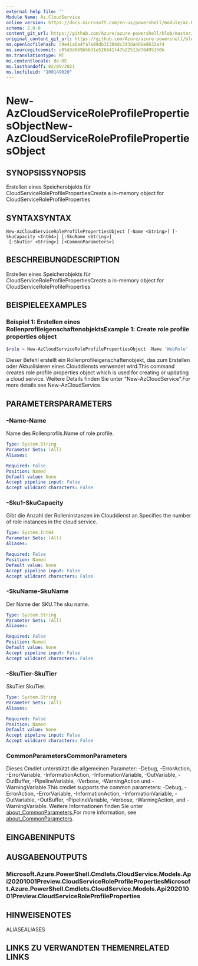 ```yaml
---
external help file: ''
Module Name: Az.CloudService
online version: https://docs.microsoft.com/en-us/powershell/module/az.CloudService/new-AzCloudServiceRoleProfilePropertiesObject
schema: 2.0.0
content_git_url: https://github.com/Azure/azure-powershell/blob/master/src/CloudService/help/New-AzCloudServiceRoleProfilePropertiesObject.md
original_content_git_url: https://github.com/Azure/azure-powershell/blob/master/src/CloudService/help/New-AzCloudServiceRoleProfilePropertiesObject.md
ms.openlocfilehash: c9e41a6a4fa7a89db31304dc343da466e8632a74
ms.sourcegitcommit: c05d3d669b5631e526841f47b22513d78495350b
ms.translationtype: MT
ms.contentlocale: de-DE
ms.lasthandoff: 02/09/2021
ms.locfileid: "100149020"
---
```

# <span data-ttu-id="36282-101">New-AzCloudServiceRoleProfilePropertiesObject</span><span class="sxs-lookup"><span data-stu-id="36282-101">New-AzCloudServiceRoleProfilePropertiesObject</span></span>

## <span data-ttu-id="36282-102">SYNOPSIS</span><span class="sxs-lookup"><span data-stu-id="36282-102">SYNOPSIS</span></span>
<span data-ttu-id="36282-103">Erstellen eines Speicherobjekts für CloudServiceRoleProfileProperties</span><span class="sxs-lookup"><span data-stu-id="36282-103">Create a in-memory object for CloudServiceRoleProfileProperties</span></span>

## <span data-ttu-id="36282-104">SYNTAX</span><span class="sxs-lookup"><span data-stu-id="36282-104">SYNTAX</span></span>

```
New-AzCloudServiceRoleProfilePropertiesObject [-Name <String>] [-SkuCapacity <Int64>] [-SkuName <String>]
 [-SkuTier <String>] [<CommonParameters>]
```

## <span data-ttu-id="36282-105">BESCHREIBUNG</span><span class="sxs-lookup"><span data-stu-id="36282-105">DESCRIPTION</span></span>
<span data-ttu-id="36282-106">Erstellen eines Speicherobjekts für CloudServiceRoleProfileProperties</span><span class="sxs-lookup"><span data-stu-id="36282-106">Create a in-memory object for CloudServiceRoleProfileProperties</span></span>

## <span data-ttu-id="36282-107">BEISPIELE</span><span class="sxs-lookup"><span data-stu-id="36282-107">EXAMPLES</span></span>

### <span data-ttu-id="36282-108">Beispiel 1: Erstellen eines Rollenprofileigenschaftenobjekts</span><span class="sxs-lookup"><span data-stu-id="36282-108">Example 1: Create role profile properties object</span></span>
```powershell
$role = New-AzCloudServiceRoleProfilePropertiesObject -Name 'WebRole' -SkuName 'Standard_D1_v2' -SkuTier 'Standard' -SkuCapacity 2
```

<span data-ttu-id="36282-109">Dieser Befehl erstellt ein Rollenprofileigenschaftenobjekt, das zum Erstellen oder Aktualisieren eines Clouddiensts verwendet wird.</span><span class="sxs-lookup"><span data-stu-id="36282-109">This command creates role profile properties object which is used for creating or updating a cloud service.</span></span>
<span data-ttu-id="36282-110">Weitere Details finden Sie unter "New-AzCloudService".</span><span class="sxs-lookup"><span data-stu-id="36282-110">For more details see New-AzCloudService.</span></span>

## <span data-ttu-id="36282-111">PARAMETERS</span><span class="sxs-lookup"><span data-stu-id="36282-111">PARAMETERS</span></span>

### <span data-ttu-id="36282-112">-Name</span><span class="sxs-lookup"><span data-stu-id="36282-112">-Name</span></span>
<span data-ttu-id="36282-113">Name des Rollenprofils.</span><span class="sxs-lookup"><span data-stu-id="36282-113">Name of role profile.</span></span>

```yaml
Type: System.String
Parameter Sets: (All)
Aliases:

Required: False
Position: Named
Default value: None
Accept pipeline input: False
Accept wildcard characters: False
```

### <span data-ttu-id="36282-114">-Sku1</span><span class="sxs-lookup"><span data-stu-id="36282-114">-SkuCapacity</span></span>
<span data-ttu-id="36282-115">Gibt die Anzahl der Rolleninstanzen im Clouddienst an.</span><span class="sxs-lookup"><span data-stu-id="36282-115">Specifies the number of role instances in the cloud service.</span></span>

```yaml
Type: System.Int64
Parameter Sets: (All)
Aliases:

Required: False
Position: Named
Default value: None
Accept pipeline input: False
Accept wildcard characters: False
```

### <span data-ttu-id="36282-116">-SkuName</span><span class="sxs-lookup"><span data-stu-id="36282-116">-SkuName</span></span>
<span data-ttu-id="36282-117">Der Name der SKU.</span><span class="sxs-lookup"><span data-stu-id="36282-117">The sku name.</span></span>

```yaml
Type: System.String
Parameter Sets: (All)
Aliases:

Required: False
Position: Named
Default value: None
Accept pipeline input: False
Accept wildcard characters: False
```

### <span data-ttu-id="36282-118">-SkuTier</span><span class="sxs-lookup"><span data-stu-id="36282-118">-SkuTier</span></span>
<span data-ttu-id="36282-119">SkuTier.</span><span class="sxs-lookup"><span data-stu-id="36282-119">SkuTier.</span></span>

```yaml
Type: System.String
Parameter Sets: (All)
Aliases:

Required: False
Position: Named
Default value: None
Accept pipeline input: False
Accept wildcard characters: False
```

### <span data-ttu-id="36282-120">CommonParameters</span><span class="sxs-lookup"><span data-stu-id="36282-120">CommonParameters</span></span>
<span data-ttu-id="36282-121">Dieses Cmdlet unterstützt die allgemeinen Parameter: -Debug, -ErrorAction, -ErrorVariable, -InformationAction, -InformationVariable, -OutVariable, -OutBuffer, -PipelineVariable, -Verbose, -WarningAction und -WarningVariable.</span><span class="sxs-lookup"><span data-stu-id="36282-121">This cmdlet supports the common parameters: -Debug, -ErrorAction, -ErrorVariable, -InformationAction, -InformationVariable, -OutVariable, -OutBuffer, -PipelineVariable, -Verbose, -WarningAction, and -WarningVariable.</span></span> <span data-ttu-id="36282-122">Weitere Informationen finden Sie unter [about_CommonParameters.](http://go.microsoft.com/fwlink/?LinkID=113216)</span><span class="sxs-lookup"><span data-stu-id="36282-122">For more information, see [about_CommonParameters](http://go.microsoft.com/fwlink/?LinkID=113216).</span></span>

## <span data-ttu-id="36282-123">EINGABEN</span><span class="sxs-lookup"><span data-stu-id="36282-123">INPUTS</span></span>

## <span data-ttu-id="36282-124">AUSGABEN</span><span class="sxs-lookup"><span data-stu-id="36282-124">OUTPUTS</span></span>

### <span data-ttu-id="36282-125">Microsoft.Azure.PowerShell.Cmdlets.CloudService.Models.Api20201001Preview.CloudServiceRoleProfileProperties</span><span class="sxs-lookup"><span data-stu-id="36282-125">Microsoft.Azure.PowerShell.Cmdlets.CloudService.Models.Api20201001Preview.CloudServiceRoleProfileProperties</span></span>

## <span data-ttu-id="36282-126">HINWEISE</span><span class="sxs-lookup"><span data-stu-id="36282-126">NOTES</span></span>

<span data-ttu-id="36282-127">ALIASE</span><span class="sxs-lookup"><span data-stu-id="36282-127">ALIASES</span></span>

## <span data-ttu-id="36282-128">LINKS ZU VERWANDTEN THEMEN</span><span class="sxs-lookup"><span data-stu-id="36282-128">RELATED LINKS</span></span>


